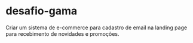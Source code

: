 # desafio-gama
 Criar um sistema de e-commerce para cadastro de email na landing page para recebimento de novidades e promoções.
